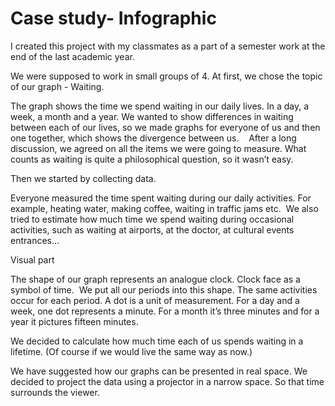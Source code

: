 # Case study- Infographic

I created this project with my classmates as a part of a semester work at the end of the last academic year. 

We were supposed to work in small groups of 4. At first, we chose the topic of our graph - Waiting. 

The graph shows the time we spend waiting in our daily lives. In a day, a week, a month and a year. We wanted to show differences in waiting between each of our lives, so we made graphs for everyone of us and then one together, which shows the divergence between us. 
 
After a long discussion, we agreed on all the items we were going to measure. What counts as waiting is quite a philosophical question, so it wasn’t easy.

Then we started by collecting data. 

Everyone measured the time spent waiting during our daily activities. For example, heating water, making coffee, waiting in traffic jams etc. 
We also tried to estimate how much time we spend waiting during occasional activities, such as waiting at airports, at the doctor, at cultural events entrances…

Visual part

The shape of our graph represents an analogue clock. Clock face as a symbol of time. 
We put all our periods into this shape. The same activities occur for each period.
A dot is a unit of measurement. For a day and a week, one dot represents a minute. For a month it’s three minutes and for a year it pictures fifteen minutes.

We decided to calculate how much time each of us spends waiting in a lifetime. (Of course if we would live the same way as now.) 

We have suggested how our graphs can be presented in real space. We decided to project the data using a projector in a narrow space. So that time surrounds the viewer.
